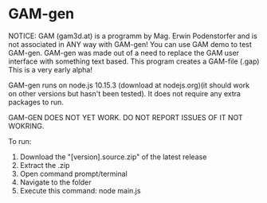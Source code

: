 # GAM-gen
NOTICE: GAM (gam3d.at) is a programm by Mag. Erwin Podenstorfer and is not associated in ANY way with GAM-gen! You can use GAM demo to test GAM-gen.
GAM-gen was made out of a need to replace the GAM user interface with something text based.
This program creates a GAM-file (.gap)
This is a very early alpha!

GAM-gen runs on node.js 10.15.3 (download at nodejs.org)(it should work on other versions but hasn't been tested).
It does not require any extra packages to run.

GAM-GEN DOES NOT YET WORK. DO NOT REPORT ISSUES OF IT NOT WOKRING.

To run:
1. Download the "[version].source.zip" of the latest release  
2. Extract the .zip 
3. Open command prompt/terminal
4. Navigate to the folder
5. Execute this command: node main.js 
